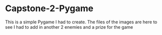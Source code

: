 # Capstone-2-Pygame

This is a simple Pygame I had to create.
The files of the images are here to see
I had to add in another 2 enemies and a prize for the game

